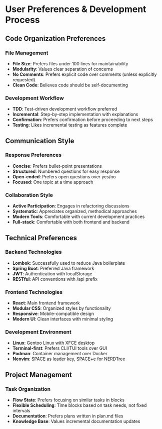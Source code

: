 # User Preferences & Development Process

## Code Organization Preferences

### File Management
- **File Size**: Prefers files under 100 lines for maintainability
- **Modularity**: Values clear separation of concerns
- **No Comments**: Prefers explicit code over comments (unless explicitly requested)
- **Clean Code**: Believes code should be self-documenting

### Development Workflow
- **TDD**: Test-driven development workflow preferred
- **Incremental**: Step-by-step implementation with explanations
- **Confirmation**: Prefers confirmation before proceeding to next steps
- **Testing**: Likes incremental testing as features complete

## Communication Style

### Response Preferences
- **Concise**: Prefers bullet-point presentations
- **Structured**: Numbered questions for easy response
- **Open-ended**: Prefers open questions over yes/no
- **Focused**: One topic at a time approach

### Collaboration Style
- **Active Participation**: Engages in refactoring discussions
- **Systematic**: Appreciates organized, methodical approaches
- **Modern Tools**: Comfortable with current development practices
- **Full-stack**: Comfortable with both frontend and backend

## Technical Preferences

### Backend Technologies
- **Lombok**: Successfully used to reduce Java boilerplate
- **Spring Boot**: Preferred Java framework
- **JWT**: Authentication with localStorage
- **RESTful**: API conventions with /api prefix

### Frontend Technologies
- **React**: Main frontend framework
- **Modular CSS**: Organized styles by functionality
- **Responsive**: Mobile-compatible design
- **Modern UI**: Clean interfaces with minimal styling

### Development Environment
- **Linux**: Gentoo Linux with XFCE desktop
- **Terminal-first**: Prefers CLI/TUI tools over GUI
- **Podman**: Container management over Docker
- **Neovim**: SPACE as leader key, SPACE+e for NERDTree

## Project Management

### Task Organization
- **Flow State**: Prefers focusing on similar tasks in blocks
- **Flexible Scheduling**: Time blocks based on task needs, not fixed intervals
- **Documentation**: Prefers plans written in plan.md files
- **Knowledge Base**: Values incremental documentation updates 